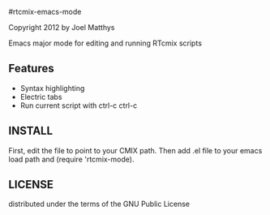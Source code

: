 #rtcmix-emacs-mode

Copyright 2012 by Joel Matthys

Emacs major mode for editing and running RTcmix scripts

## Features

* Syntax highlighting
* Electric tabs
* Run current script with ctrl-c ctrl-c

## INSTALL

First, edit the file to point to your CMIX path. Then add .el file to your emacs load path and (require 'rtcmix-mode).

## LICENSE
distributed under the terms of the GNU Public License
